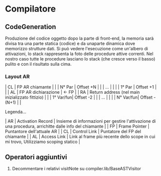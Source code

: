 # Compilatore

## CodeGeneration
Produzione del codice oggetto dopo la parte di front-end, la memoria sarà divisa tra una parte statica (codice) e da unaparte dinamica dove memorizzo strutture dati.
Si può vedere l'esecuzione come un'albero di attivazioni, lo stack rappresenta la foto delle procedure attive correnti.
Nel nostro caso tutte le procedure lasciano lo stack (che cresce verso il basso) pulito e con il risultato sulla cima.

### Layout AR

| CL 		| FP AR chiamante | |
| N° Par 	| Offset +N | |
| ... 		| | |
| 1° Par	| Offset +1 | |
| AL 		| FP AR dichiarazione | <- FP |
| RA		| Return address (nel main inizializzato fittizio) | |
| 1° Var/fun| Offset -2 | |
| ... 		| | |
| N° Var/fun| Offset -(N+1) | |

Legenda...

| AR | Activation Record | Insieme di informazioni per gestire l'attivazione di una procedura, arrichitte dalle info del chiamante |
| FP | Frame Pointer     | Puntantore dell'attuale AR |
| CL | Control Link    	 | Puntatore del FP del chiamante |
| AL | Access Link 		 | Link al frame più recente dello scope in cui mi trovo, Utilizziamo scoping statico |


## Operatori aggiuntivi

1. Decommentare i relativi visitNote su compiler.lib/BaseASTVisitor
